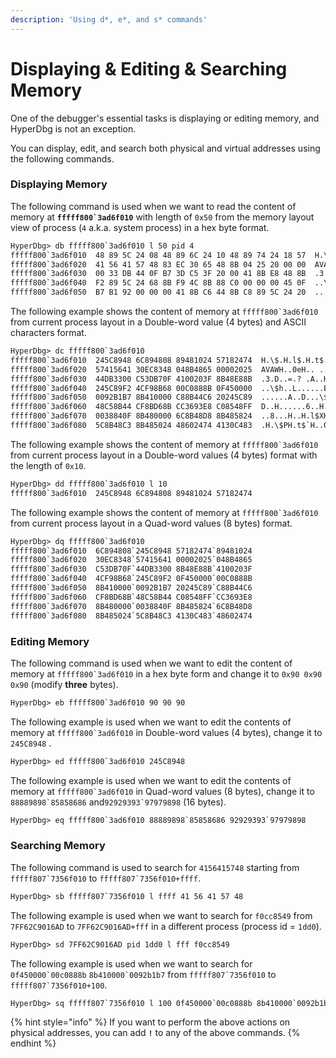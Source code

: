 ```yaml
---
description: 'Using d*, e*, and s* commands'
---
```


# Displaying & Editing & Searching Memory

One of the debugger's essential tasks is displaying or editing memory, and HyperDbg is not an exception.

You can display, edit, and search both physical and virtual addresses using the following commands.

### Displaying Memory

The following command is used when we want to read the content of memory at **``fffff800`3ad6f010``** with length of `0x50` from the memory layout view of process \(`4` a.k.a. system process\) in a hex byte format.

```diff
HyperDbg> db fffff800`3ad6f010 l 50 pid 4
fffff800`3ad6f010  48 89 5C 24 08 48 89 6C 24 10 48 89 74 24 18 57  H.\$.H.l$.H.t$.W
fffff800`3ad6f020  41 56 41 57 48 83 EC 30 65 48 8B 04 25 20 00 00  AVAWH..0eH.. ..
fffff800`3ad6f030  00 33 DB 44 0F B7 3D C5 3F 20 00 41 8B E8 48 8B  .3.D..=.? .A..H.
fffff800`3ad6f040  F2 89 5C 24 68 8B F9 4C 8B 88 C0 00 00 00 45 0F  ..\$h..L......E.
fffff800`3ad6f050  B7 B1 92 00 00 00 41 8B C6 44 8B C8 89 5C 24 20  ......A..D...\$
```

The following example shows the content of memory at ``fffff800`3ad6f010`` from current process layout in a Double-word value \(4 bytes\) and ASCII characters format.

```diff
HyperDbg> dc fffff800`3ad6f010
fffff800`3ad6f010  245C8948 6C894808 89481024 57182474  H.\$.H.l$.H.t$.W
fffff800`3ad6f020  57415641 30EC8348 048B4865 00002025  AVAWH..0eH.. ..
fffff800`3ad6f030  44DB3300 C53DB70F 4100203F 8B48E88B  .3.D..=.? .A..H.
fffff800`3ad6f040  245C89F2 4CF98B68 00C0888B 0F450000  ..\$h..L......E.
fffff800`3ad6f050  0092B1B7 8B410000 C88B44C6 20245C89  ......A..D...\$
fffff800`3ad6f060  48C58B44 CF8BD68B CC3693E8 C08548FF  D..H......6..H..
fffff800`3ad6f070  0038840F 8B480000 6C8B48D8 8B485824  ..8...H..H.l$XH.
fffff800`3ad6f080  5C8B48C3 8B485024 48602474 4130C483  .H.\$PH.t$`H..0A
```

The following example shows the content of memory at ``fffff800`3ad6f010`` from current process layout in a Double-word values \(4 bytes\) format with the length of `0x10`.

```diff
HyperDbg> dd fffff800`3ad6f010 l 10
fffff800`3ad6f010  245C8948 6C894808 89481024 57182474
```

The following example shows the content of memory at ``fffff800`3ad6f010`` from current process layout in a Quad-word values \(8 bytes\) format.

```diff
HyperDbg> dq fffff800`3ad6f010
fffff800`3ad6f010  6C894808`245C8948 57182474`89481024
fffff800`3ad6f020  30EC8348`57415641 00002025`048B4865
fffff800`3ad6f030  C53DB70F`44DB3300 8B48E88B`4100203F
fffff800`3ad6f040  4CF98B68`245C89F2 0F450000`00C0888B
fffff800`3ad6f050  8B410000`0092B1B7 20245C89`C88B44C6
fffff800`3ad6f060  CF8BD68B`48C58B44 C08548FF`CC3693E8
fffff800`3ad6f070  8B480000`0038840F 8B485824`6C8B48D8
fffff800`3ad6f080  8B485024`5C8B48C3 4130C483`48602474
```

### Editing Memory

The following command is used when we want to edit the content of memory at ``fffff800`3ad6f010`` in a hex byte form and change it to `0x90 0x90 0x90` \(modify **three** bytes\).

```diff
HyperDbg> eb fffff800`3ad6f010 90 90 90
```

The following example is used when we want to edit the contents of memory at ``fffff800`3ad6f010`` in Double-word values \(4 bytes\), change it to `245C8948` .

```diff
HyperDbg> ed fffff800`3ad6f010 245C8948
```

The following example is used when we want to edit the contents of memory at ``fffff800`3ad6f010`` in Quad-word values \(8 bytes\), change it to ``88889898`85858686``  and``92929393`97979898`` \(16 bytes\).

```diff
HyperDbg> eq fffff800`3ad6f010 88889898`85858686 92929393`97979898
```

### Searching Memory

The following command is used to search for `4156415748` starting from ``fffff807`7356f010`` to ``fffff807`7356f010+ffff``.

```diff
HyperDbg> sb fffff807`7356f010 l ffff 41 56 41 57 48 
```

The following example is used when we want to search for `f0cc8549` from `7FF62C9016AD` to `7FF62C9016AD+fff` in a different process \(process id = `1dd0`\).

```diff
HyperDbg> sd 7FF62C9016AD pid 1dd0 l fff f0cc8549 
```

The following example is used when we want to search for ``0f450000`00c0888b`` ``8b410000`0092b1b7`` from ``fffff807`7356f010`` to ``fffff807`7356f010+100``.

```diff
HyperDbg> sq fffff807`7356f010 l 100 0f450000`00c0888b 8b410000`0092b1b7
```

{% hint style="info" %}
If you want to perform the above actions on physical addresses, you can add **`!`** to any of the above commands.
{% endhint %}

